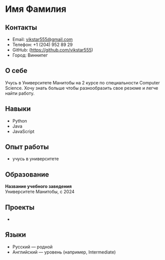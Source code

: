 # Имя Фамилия

## Контакты
- Email: vikstar555@gmail.com
- Телефон: +1 (204) 952 89 29
- GitHub: (https://github.com/vikstar555)
- Город: Виннипег

## О себе
Учусь в Университете Манитобы на 2 курсе по специальности Сomputer Science. 
Хочу знать больше чтобы разнообразить свое резюме и легче найти работу.

## Навыки
- Python
- Java
- JavaScript

## Опыт работы 
- учусь в университете

## Образование
**Название учебного заведения**  
Университете Манитобы, c 2024

## Проекты
- 

## Языки
- Русский — родной
- Английский — уровень (например, Intermediate)
